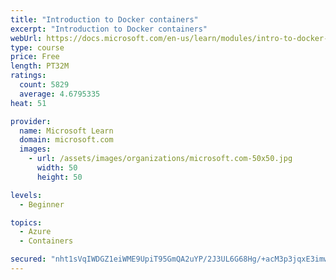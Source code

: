 ```yaml
---
title: "Introduction to Docker containers"
excerpt: "Introduction to Docker containers"
webUrl: https://docs.microsoft.com/en-us/learn/modules/intro-to-docker-containers/
type: course
price: Free
length: PT32M
ratings:
  count: 5829
  average: 4.6795335
heat: 51

provider:
  name: Microsoft Learn
  domain: microsoft.com
  images:
    - url: /assets/images/organizations/microsoft.com-50x50.jpg
      width: 50
      height: 50

levels:
  - Beginner

topics:
  - Azure
  - Containers

secured: "nht1sVqIWDGZ1eiWME9UpiT95GmQA2uYP/2J3UL6G68Hg/+acM3p3jqxE3imw4hJfp1d1fPV+d8vTc+zgZGuyG6peL74gR3f05S+HGpDwVUBHkcMuWT5MHnjDvcC7aaE7plRpV1skMm0MbcQ+4+6QTdCrBYrBPENdDgY8Ys65FMHh22B2VT8E3VCbKX8sOwDN0MIrqO8etYODaZQ3EC+c8xVTodRt9+kI1vTGKMq4NVmjnFwoxPC4r1cjMWrFzF4GmYl2dZXmTsM7pfTtCWXTJHLSGac4T3PQ8xSHTGDtKUKlFTNTK30JkxUM0ec7ptEHGTXU32CDOF5LXPvnwAtwgTI+VXDyuyvM2Vsg7D7vEWmdN2/kGsdYwW2ou++maVZ7BeRA20hXK/yzpW43xPFqUmk4izc4hTyWH/HKZpFJgA=;tgOzUMOMocC6OuPIg50C7A=="
---
```


